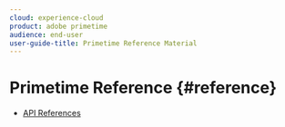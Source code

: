 ```yaml
---
cloud: experience-cloud
product: adobe primetime
audience: end-user
user-guide-title: Primetime Reference Material
---
```


# Primetime Reference {#reference}

+ [API References](api-references.md)